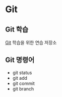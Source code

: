 # Git
## Git 학습
[Git](https://git-scm.com, "git download") 학습을 위한 연습 저장소

## Git 명령어
* git status
* git add
* git commit
* git branch

